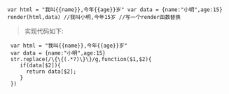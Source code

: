 ###
  `
    var html = "我叫{{name}},今年{{age}}岁"
    var data = {name:"小明",age:15}
    render(html,data) //我叫小明,今年15岁 //写一个render函数替换
  `
   >实现代码如下:
   
   ```
    var html = "我叫{{name}},今年{{age}}岁"
    var data = {name:"小明",age:15}
    str.replace(/\{\{(.*?)\}\}/g,function($1,$2){
       if(data[$2]){
         return data[$2];
       }     
    })
   ```
  